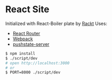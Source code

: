 React Site
=================



Initialized with React-Boiler plate by [Rackt]((https://github.com/rackt/react-boilerplate))
Uses:

- [React Router](https://github.com/rackt/react-router)
- [Webpack](http://webpack.github.io/)
- [pushstate-server](https://github.com/scottcorgan/pushstate-server)

```sh
$ npm install
$ ./script/dev
# open http://localhost:3000
# or
$ PORT=8000 ./script/dev
```

